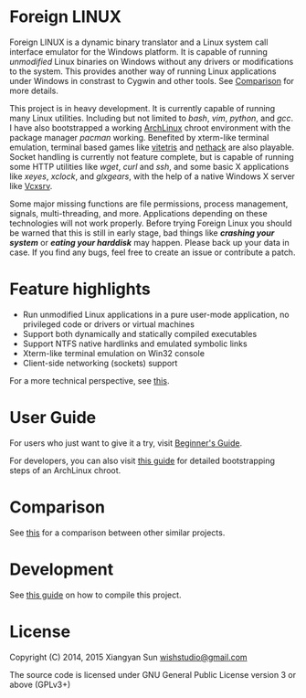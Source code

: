 Foreign LINUX
======

Foreign LINUX is a dynamic binary translator and a Linux system call interface emulator for the Windows platform. It is capable of running *unmodified* Linux binaries on Windows without any drivers or modifications to the system. This provides another way of running Linux applications under Windows in constrast to Cygwin and other tools. See [Comparison](https://github.com/wishstudio/flinux/wiki/Comparison) for more details.

This project is in heavy development. It is currently capable of running many Linux utilities. Including but not limited to *bash*, *vim*, *python*, and *gcc*. I have also bootstrapped a working [ArchLinux](http://www.archlinux.org/) chroot environment with the package manager *pacman* working. Benefited by xterm-like terminal emulation, terminal based games like [vitetris](www.victornils.net/tetris/) and [nethack](http://www.nethack.org) are also playable. Socket handling is currently not feature complete, but is capable of running some HTTP utilities like *wget*, *curl* and *ssh*, and some basic X applications like *xeyes*, *xclock*, and *glxgears*, with the help of a native Windows X server like [Vcxsrv](sourceforge.net/projects/vcxsrv/).

Some major missing functions are file permissions, process management, signals, multi-threading, and more. Applications depending on these technologies will not work properly. Before trying Foreign Linux you should be warned that this is still in early stage, bad things like ***crashing your system*** or ***eating your harddisk*** may happen. Please back up your data in case. If you find any bugs, feel free to create an issue or contribute a patch.

Feature highlights
======
* Run unmodified Linux applications in a pure user-mode application, no privileged code or drivers or virtual machines
* Support both dynamically and statically compiled executables
* Support NTFS native hardlinks and emulated symbolic links
* Xterm-like terminal emulation on Win32 console
* Client-side networking (sockets) support

For a more technical perspective, see [this](https://github.com/wishstudio/flinux/wiki/Features).

User Guide
=====
For users who just want to give it a try, visit [Beginner's Guide](https://github.com/wishstudio/flinux/wiki/Beginnner's-Guide).

For developers, you can also visit [this guide](https://github.com/wishstudio/flinux/wiki/ArchLinux-installation-steps) for detailed bootstrapping steps of an ArchLinux chroot.

Comparison
=====
See [this](https://github.com/wishstudio/flinux/wiki/Comparison) for a comparison between other similar projects.

Development
======
See [this guide](https://github.com/wishstudio/flinux/wiki/Development) on how to compile this project.

License
======
Copyright (C) 2014, 2015 Xiangyan Sun <wishstudio@gmail.com>

The source code is licensed under GNU General Public License version 3 or above (GPLv3+)
